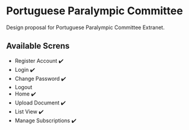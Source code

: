 # Portuguese Paralympic Committee
Design proposal for Portuguese Paralympic Committee Extranet.

## Available Screns
* Register Account :heavy_check_mark:
* Login :heavy_check_mark:
* Change Password :heavy_check_mark:
* Logout
* Home :heavy_check_mark:
* Upload Document :heavy_check_mark:
* List View :heavy_check_mark:
* Manage Subscriptions :heavy_check_mark:
